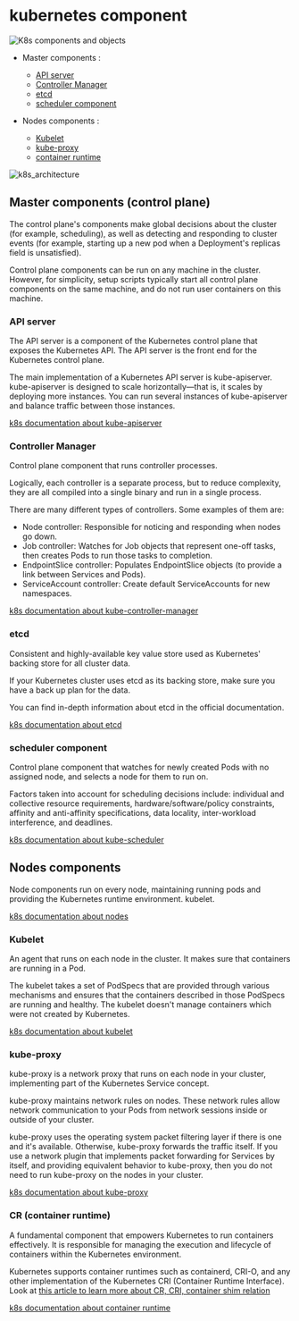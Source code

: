 # kubernetes component

![K8s components and objects](https://www.magiccloudnet.com/kubespray/k8s.png)

- Master components :
    - [API server](#api-server)
    - [Controller Manager](#controller-manager)
    - [etcd](#etcd)
    - [scheduler component](#scheduler-component)

- Nodes components :
    - [Kubelet](#kubelet)
    - [kube-proxy](#kube-proxy)
    - [container runtime](#cr-container-runtime)

![k8s_architecture](https://kubernetes.io/images/docs/kubernetes-cluster-architecture.svg)

## Master components (control plane)

The control plane's components make global decisions about the cluster (for example, scheduling), as well as detecting and responding to cluster events (for example, starting up a new pod when a Deployment's replicas field is unsatisfied).

Control plane components can be run on any machine in the cluster. However, for simplicity, setup scripts typically start all control plane components on the same machine, and do not run user containers on this machine.

### API server

The API server is a component of the Kubernetes control plane that exposes the Kubernetes API. The API server is the front end for the Kubernetes control plane.

The main implementation of a Kubernetes API server is kube-apiserver. kube-apiserver is designed to scale horizontally—that is, it scales by deploying more instances. You can run several instances of kube-apiserver and balance traffic between those instances.

[k8s documentation about kube-apiserver](https://kubernetes.io/docs/concepts/architecture/#kube-apiserver)

### Controller Manager 

Control plane component that runs controller processes.

Logically, each controller is a separate process, but to reduce complexity, they are all compiled into a single binary and run in a single process.

There are many different types of controllers. Some examples of them are:

- Node controller: Responsible for noticing and responding when nodes go down.
- Job controller: Watches for Job objects that represent one-off tasks, then creates Pods to run those tasks to completion.
- EndpointSlice controller: Populates EndpointSlice objects (to provide a link between Services and Pods).
- ServiceAccount controller: Create default ServiceAccounts for new namespaces.

[k8s documentation about kube-controller-manager](https://kubernetes.io/docs/concepts/architecture/#kube-controller-manager)

### etcd

Consistent and highly-available key value store used as Kubernetes' backing store for all cluster data.

If your Kubernetes cluster uses etcd as its backing store, make sure you have a back up plan for the data.

You can find in-depth information about etcd in the official documentation.

[k8s documentation about etcd](https://kubernetes.io/docs/concepts/architecture/#etcd)

### scheduler component 

Control plane component that watches for newly created Pods with no assigned node, and selects a node for them to run on.

Factors taken into account for scheduling decisions include: individual and collective resource requirements, hardware/software/policy constraints, affinity and anti-affinity specifications, data locality, inter-workload interference, and deadlines.

[k8s documentation about kube-scheduler](https://kubernetes.io/docs/concepts/architecture/#kube-scheduler)

## Nodes components

Node components run on every node, maintaining running pods and providing the Kubernetes runtime environment.
kubelet.

[k8s documentation about nodes](https://kubernetes.io/docs/concepts/architecture/nodes/)

### Kubelet

An agent that runs on each node in the cluster. It makes sure that containers are running in a Pod.

The kubelet takes a set of PodSpecs that are provided through various mechanisms and ensures that the containers described in those PodSpecs are running and healthy. The kubelet doesn't manage containers which were not created by Kubernetes.

[k8s documentation about kubelet](https://kubernetes.io/docs/concepts/architecture/#kubelet)

### kube-proxy

kube-proxy is a network proxy that runs on each node in your cluster, implementing part of the Kubernetes Service concept.

kube-proxy maintains network rules on nodes. These network rules allow network communication to your Pods from network sessions inside or outside of your cluster.

kube-proxy uses the operating system packet filtering layer if there is one and it's available. Otherwise, kube-proxy forwards the traffic itself.
If you use a network plugin that implements packet forwarding for Services by itself, and providing equivalent behavior to kube-proxy, then you do not need to run kube-proxy on the nodes in your cluster.

[k8s documentation about kube-proxy](https://kubernetes.io/docs/concepts/architecture/#kube-proxy)

### CR (container runtime)

A fundamental component that empowers Kubernetes to run containers effectively. It is responsible for managing the execution and lifecycle of containers within the Kubernetes environment.

Kubernetes supports container runtimes such as containerd, CRI-O, and any other implementation of the Kubernetes CRI (Container Runtime Interface). Look at [this article to learn more about CR, CRI, container shim relation](https://iximiuz.com/en/posts/journey-from-containerization-to-orchestration-and-beyond/) 

[k8s documentation about container runtime](https://kubernetes.io/docs/concepts/architecture/#container-runtime)